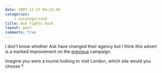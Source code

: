 ```yaml
---
date: 2007-11-17 04:22:49
categories:
    - uncategorised
title: Ask fights back
layout: post
comments: true
---
```

I don't know whether Ask have changed their agency but I think this
advert is a marked improvement on the [previous](../2007/05/11/dont-ask)
campaign.

Imagine you were a tourist looking to visit London, which site would you
choose ?
